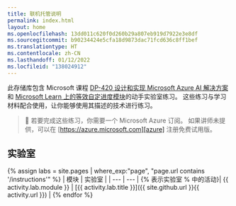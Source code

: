 ```yaml
---
title: 联机托管说明
permalink: index.html
layout: home
ms.openlocfilehash: 13dd011c620f0d260b29a807eb919d7922e3e8df
ms.sourcegitcommit: b90234424e5cfa18d9873dac71fcd636c8ff1bef
ms.translationtype: HT
ms.contentlocale: zh-CN
ms.lasthandoff: 01/12/2022
ms.locfileid: "138024912"
---
```

此存储库包含 Microsoft 课程 [DP-420 设计和实现 Microsoft Azure AI 解决方案][course-description]和 [Microsoft Learn 上的等效自定进度模块][learn-collection]的动手实验室练习。 这些练习与学习材料配合使用，让你能够使用其描述的技术进行练习。

> &#128221; 若要完成这些练习，你需要一个 Microsoft Azure 订阅。 如果讲师未提供，可以在 [https://azure.microsoft.com][azure] 注册免费试用版。

## <a name="labs"></a>实验室

{% assign labs = site.pages | where_exp:"page", "page.url contains '/instructions'" %}
| 模块 | 实验室 |
| --- | --- |
{% 表示实验室 % 中的活动}| {{ activity.lab.module }} | [{{ activity.lab.title }}]({{ site.github.url }}{{ activity.url }}) |
{% endfor %}

[azure]: https://azure.microsoft.com
[course-description]: https://docs.microsoft.com/learn/certifications/courses/dp-420t00
[learn-collection]: https://docs.microsoft.com/users/msftofficialcurriculum-4292/collections/1k8wcz8zooj2nx
